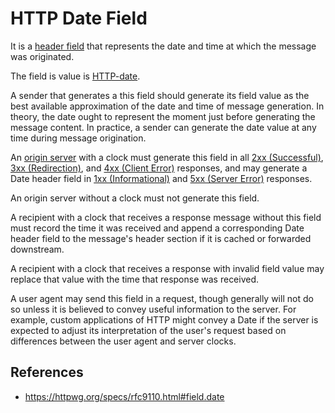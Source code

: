 # HTTP Date Field

It is a [header field](http/header-field) that represents the date and time at which the message was originated.

The field is value is [HTTP-date](http/format/http-date).

A sender that generates a this field should generate its field value as the best available approximation of the date and time of message generation. In theory, the date ought to represent the moment just before generating the message content. In practice, a sender can generate the date value at any time during message origination.

An [origin server](http/origin-server) with a clock must generate this field in all [2xx (Successful)](http/status/2xx), [3xx (Redirection)](http/status/3xx), and [4xx (Client Error)](http/status/4xx) responses, and may generate a Date header field in [1xx (Informational)](http/status/1xx) and [5xx (Server Error)](http/status/5xx) responses.

An origin server without a clock must not generate this field.

A recipient with a clock that receives a response message without this field must record the time it was received and append a corresponding Date header field to the message's header section if it is cached or forwarded downstream.

A recipient with a clock that receives a response with invalid field value may replace that value with the time that response was received.

A user agent may send this field in a request, though generally will not do so unless it is believed to convey useful information to the server. For example, custom applications of HTTP might convey a Date if the server is expected to adjust its interpretation of the user's request based on differences between the user agent and server clocks.

## References

- https://httpwg.org/specs/rfc9110.html#field.date
